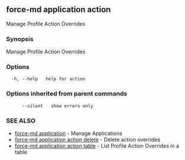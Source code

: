 ## force-md application action

Manage Profile Action Overrides 

### Synopsis

Manage Profile Action Overrides 

### Options

```
  -h, --help   help for action
```

### Options inherited from parent commands

```
      --silent   show errors only
```

### SEE ALSO

* [force-md application](force-md_application.md)	 - Manage Applications
* [force-md application action delete](force-md_application_action_delete.md)	 - Delete action overrides
* [force-md application action table](force-md_application_action_table.md)	 - List Profile Action Overrides in a table

